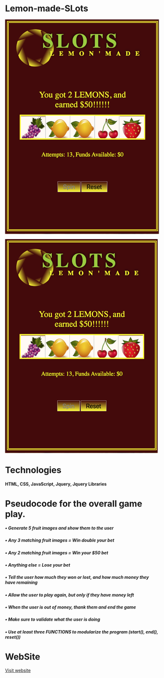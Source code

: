 # Lemon-made-SLots #

![wireframe](https://github.com/lemonmade1/Lemon-made-SLots/blob/gh-pages/images/Screen%20Shot:Slots.png?raw=true)


<img align="center" width="500" height="700" src="https://github.com/lemonmade1/Lemon-made-SLots/blob/gh-pages/images/Screen%20Shot:Slots.png?" raw=true>


# Technologies #
  #### HTML, CSS, JavaScript, Jquery, Jquery Libraries 

# Pseudocode for the overall game play.
  ##### • Generate 5 fruit images and show them to the user #####
  ##### • Any 3 matching fruit images = Win double your bet #####
  ##### • Any 2 matching fruit images = Win your $50 bet #####
  ##### • Anything else = Lose your bet #####
  ##### • Tell the user how much they won or lost, and how much money they have remaining #####
  ##### • Allow the user to play again, but only if they have money left #####
  ##### • When the user is out of money, thank them and end the game #####
  ##### • Make sure to validate what the user is doing #####
  ##### • Use at least three FUNCTIONS to modularize the program (start(), end(), reset()) #####

# WebSite #
  [Visit website](https://lemonmade1.github.io/Lemon-made-SLots/ "Lemon'made Slots")
